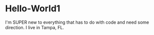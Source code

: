 # Hello-World1
I'm SUPER new to everything that has to do with code and need some direction. I live in Tampa, FL.
